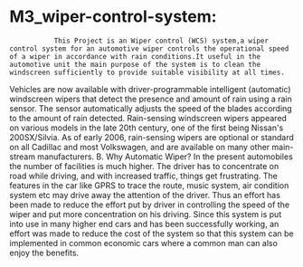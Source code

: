 # M3_wiper-control-system:


               This Project is an Wiper control (WCS) system,a wiper control system for an automotive wiper controls the operational speed of a wiper in accordance with rain conditions.It useful in the automotive unit the main purpose of the system is to clean the windscreen sufficiently to provide suitable visibility at all times.
Vehicles are now available with driver-programmable intelligent (automatic) windscreen wipers that detect the presence and amount of rain using a rain sensor.
The sensor automatically adjusts the speed of the blades according to the amount of rain detected. Rain-sensing windscreen wipers appeared on various models in the late 20th century, one of the first being Nissan's 200SX/Silvia. As of early 2006, rain-sensing wipers are optional or standard on all Cadillac and most Volkswagen, and are available on many other main-stream manufacturers. B. Why Automatic Wiper? In the present automobiles the number of facilities is much higher.
The driver has to concentrate on road while driving, and with increased traffic, things get frustrating. The features in the car like GPRS to trace the route, music system, air condition system etc may drive away the attention of the driver. Thus an effort has been made to reduce the effort put by driver in controlling the speed of the wiper and put more concentration on his driving. Since this system is put into use in many higher end cars and has been successfully working, an effort was made to reduce the cost of the system so that this system can be implemented in common economic cars where a common man can also enjoy the benefits.
